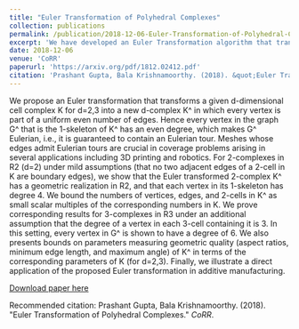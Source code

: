 ```yaml
---
title: "Euler Transformation of Polyhedral Complexes"
collection: publications
permalink: /publication/2018-12-06-Euler-Transformation-of-Polyhedral-Complexes
excerpt: 'We have developed an Euler Transformation algorithm that transforms an arbitrary planar graph G(i.e in R^2) to a planar graph G'=(V', E') where every vertex in V' has even degree. We have shown that this transformation preserve geometry and topology of the domain. Further, we also proved that mesh quality of G' is at most a constant factor off from the quality of G. As an immediate next step, we will extend the Euler transformation algorithm to arbitrary graph in R^3.'
date: 2018-12-06
venue: 'CoRR'
paperurl: 'https://arxiv.org/pdf/1812.02412.pdf'
citation: 'Prashant Gupta, Bala Krishnamoorthy. (2018). &quot;Euler Transformation of Polyhedral Complexes.&quot; <i>CoRR</i>.'
---
```

We propose an Euler transformation that transforms a given d-dimensional cell complex K for d=2,3 into a new d-complex K^ in which every vertex is part of a uniform even number of edges. Hence every vertex in the graph G^ that is the 1-skeleton of K^ has an even degree, which makes G^ Eulerian, i.e., it is guaranteed to contain an Eulerian tour. Meshes whose edges admit Eulerian tours are crucial in coverage problems arising in several applications including 3D printing and robotics. 
For 2-complexes in R2 (d=2) under mild assumptions (that no two adjacent edges of a 2-cell in K are boundary edges), we show that the Euler transformed 2-complex K^ has a geometric realization in R2, and that each vertex in its 1-skeleton has degree 4. We bound the numbers of vertices, edges, and 2-cells in K^ as small scalar multiples of the corresponding numbers in K. We prove corresponding results for 3-complexes in R3 under an additional assumption that the degree of a vertex in each 3-cell containing it is 3. In this setting, every vertex in G^ is shown to have a degree of 6. 
We also presents bounds on parameters measuring geometric quality (aspect ratios, minimum edge length, and maximum angle) of K^ in terms of the corresponding parameters of K (for d=2,3). Finally, we illustrate a direct application of the proposed Euler transformation in additive manufacturing.

[Download paper here](https://arxiv.org/pdf/1812.02412.pdf)

Recommended citation: Prashant Gupta, Bala Krishnamoorthy. (2018). "Euler Transformation of Polyhedral Complexes." <i>CoRR</i>.